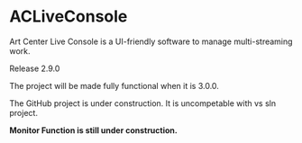 # ACLiveConsole
Art Center Live Console is a UI-friendly software to manage multi-streaming work.

Release 2.9.0

The project will be made fully functional when it is 3.0.0.

The GitHub project is under construction. It is uncompetable with vs sln project.

**Monitor Function is still under construction.**
